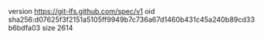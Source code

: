 version https://git-lfs.github.com/spec/v1
oid sha256:d07625f3f2151a5105ff9949b7c736a67d1460b431c45a240b89cd33b6bdfa03
size 2614

